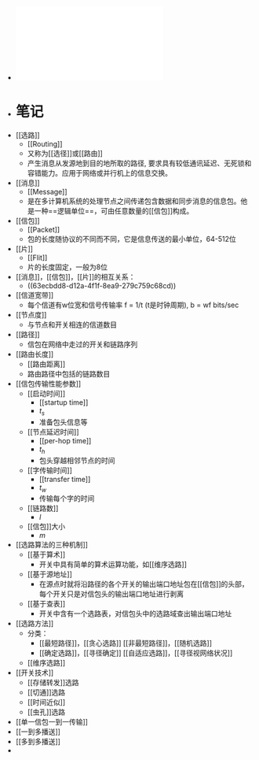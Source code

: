 - ![PC8.pdf](../assets/PC8_1676453364362_0.pdf)
- # 笔记
- [[选路]]
	- [[Routing]]
	- 又称为[[选径]]或[[路由]]
	- 产生消息从发源地到目的地所取的路径, 要求具有较低通讯延迟、无死锁和容错能力。应用于网络或并行机上的信息交换。
- [[消息]]
	- [[Message]]
	- 是在多计算机系统的处理节点之间传递包含数据和同步消息的信息包。他是一种==逻辑单位==，可由任意数量的[[信包]]构成。
- [[信包]]
	- [[Packet]]
	- 包的长度随协议的不同而不同，它是信息传送的最小单位，64-512位
- [[片]]
	- [[Flit]]
	- 片的长度固定，一般为8位
- [[消息]]，[[信包]]，[[片]]的相互关系：
	- ((63ecbdd8-d12a-4f1f-8ea9-279c759c68cd))
- [[信道宽带]]
	- 每个信道有w位宽和信号传输率 f = 1/t (t是时钟周期), b = wf bits/sec
- [[节点度]]
	- 与节点和开关相连的信道数目
- [[路径]]
	- 信包在网络中走过的开关和链路序列
- [[路由长度]]
	- [[路由距离]]
	- 路由路径中包括的链路数目
- [[信包传输性能参数]]
	- [[启动时间]]
		- [[startup time]]
		- $t_s$
		- 准备包头信息等
	- [[节点延迟时间]]
		- [[per-hop time]]
		- $t_h$
		- 包头穿越相邻节点的时间
	- [[字传输时间]]
		- [[transfer time]]
		- $t_w$
		- 传输每个字的时间
	- [[链路数]]
		- $l$
	- [[信包]]大小
		- $m$
- [[选路算法的三种机制]]
	- [[基于算术]]
		- 开关中具有简单的算术运算功能，如[[维序选路]]
	- [[基于源地址]]
		- 在源点时就将沿路径的各个开关的输出端口地址包在[[信包]]的头部，每个开关只是对信包头的输出端口地址进行剥离
	- [[基于查表]]
		- 开关中含有一个选路表，对信包头中的选路域查出输出端口地址
- [[选路方法]]
	- 分类：
		- [[最短路径]]，[[贪心选路]]
		  [[非最短路径]]，[[随机选路]]
		- [[确定选路]]，[[寻径确定]]
		  [[自适应选路]]，[[寻径视网络状况]]
	- [[维序选路]]
- [[开关技术]]
	- [[存储转发]]选路
	- [[切通]]选路
	- [[时间近似]]
	- [[虫孔]]选路
- [[单一信包一到一传输]]
- [[一到多播送]]
- [[多到多播送]]
-